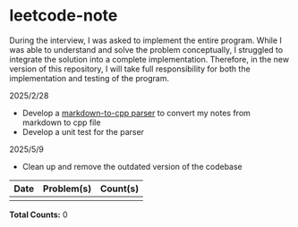 # leetcode-note

During the interview, I was asked to implement the entire program. While I was able to understand and solve the problem conceptually, I struggled to integrate the solution into a complete implementation. Therefore, in the new version of this repository, I will take full responsibility for both the implementation and testing of the program.

2025/2/28 
* Develop a [markdown-to-cpp parser](markdown-to-cpp\README.md) to convert my notes from markdown to cpp file
* Develop a unit test for the parser

2025/5/9
* Clean up and remove the outdated version of the codebase

| Date | Problem(s) | Count(s) |
| ---- | ---------- | -------- |
|      |            |          |

**Total Counts:** 0